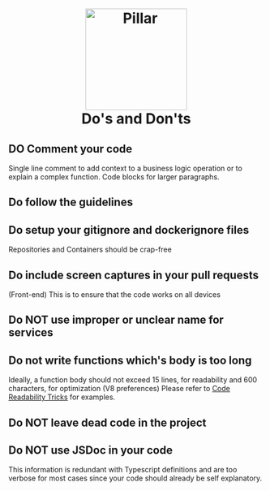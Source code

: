 <h1 align="center">
  <a title="Building financial tools for Canada's entrepreneurs" href="https://pillar.financial">
    <img alt="Pillar" width="200px" src="https://avatars.githubusercontent.com/u/86977965?s=200&v=4" />
    <br/>
  </a>
  Do's and Don'ts
</h1>

## DO Comment your code

Single line comment to add context to a business logic operation or to explain a complex function. Code blocks for larger paragraphs.

## Do follow the guidelines

## Do setup your gitignore and dockerignore files

Repositories and Containers should be crap-free

## Do include screen captures in your pull requests

(Front-end) This is to ensure that the code works on all devices

## Do NOT use improper or unclear name for services

## Do not write functions which's body is too long

Ideally, a function body should not exceed 15 lines, for readability and 600 characters, for optimization (V8 preferences)
Please refer to [Code Readability Tricks](./CODE_READABILITY_TRICKS.md) for examples.

## Do NOT leave dead code in the project

## Do NOT use JSDoc in your code

This information is redundant with Typescript definitions and are too verbose for most cases since your code should already be self explanatory.
